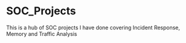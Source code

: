 # SOC_Projects
This is a hub of SOC projects I have done covering Incident Response, Memory and Traffic Analysis

